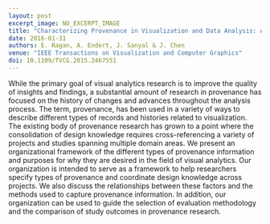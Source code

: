 ```yaml
---
layout: post
excerpt_image: NO_EXCERPT_IMAGE
title: "Characterizing Provenance in Visualization and Data Analysis: An Organizational Framework of Provenance Types and Purposes"
date: 2016-01-31
authors: E. Ragan, A. Endert, J. Sanyal & J. Chen
venue: "IEEE Transactions on Visualization and Computer Graphics"
doi: 10.1109/TVCG.2015.2467551
---
```

While the primary goal of visual analytics research is to improve the quality of insights and findings, a substantial amount of research in provenance has focused on the history of changes and advances throughout the analysis process. The term, provenance, has been used in a variety of ways to describe different types of records and histories related to visualization. The existing body of provenance research has grown to a point where the consolidation of design knowledge requires cross-referencing a variety of projects and studies spanning multiple domain areas. We present an organizational framework of the different types of provenance information and purposes for why they are desired in the field of visual analytics. Our organization is intended to serve as a framework to help researchers specify types of provenance and coordinate design knowledge across projects. We also discuss the relationships between these factors and the methods used to capture provenance information. In addition, our organization can be used to guide the selection of evaluation methodology and the comparison of study outcomes in provenance research.

